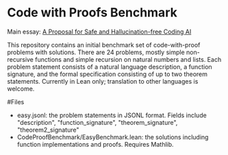 # Code with Proofs Benchmark

Main essay: [A Proposal for Safe and Hallucination-free Coding AI](https://gasstationmanager.github.io/ai/2024/11/04/a-proposal.html)

This repository contains an initial benchmark set of code-with-proof problems with solutions.
There are 24 problems, mostly simple non-recursive functions and simple recursion on 
natural numbers and lists. Each problem statement consists of a natural language description, a function signature,
and the formal specification consisting of up to two theorem statements. Currently in Lean only; translation to
other languages is welcome.

#Files
- easy.jsonl: the problem statements in JSONL format. Fields include "description", "function_signature", "theorem_signature", "theorem2_signature"
- CodeProofBenchmark/EasyBenchmark.lean: the solutions including function implementations and proofs. Requires Mathlib. 
